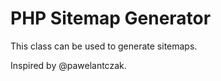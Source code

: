 PHP Sitemap Generator
=====================

This class can be used to generate sitemaps.

Inspired by @pawelantczak.